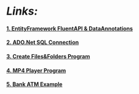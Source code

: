 



# *Links:*

#### [1. EntityFramework FluentAPI & DataAnnotations](https://learadini.github.io/EntityFramework-FluentAPI-DataAnnotations/)
#### [2. ADO.Net SQL Connection](https://learadini.github.io/ActiveX-Data-Objects-SQL/)
#### [3. Create Files&Folders Program](https://learadini.github.io/Create-Files-and-Folders/)
#### [4. MP4 Player Program](https://learadini.github.io/WinForm-Media-Player/)
#### [5. Bank ATM Example](https://learadini.github.io/ATM-PROJECT/)
